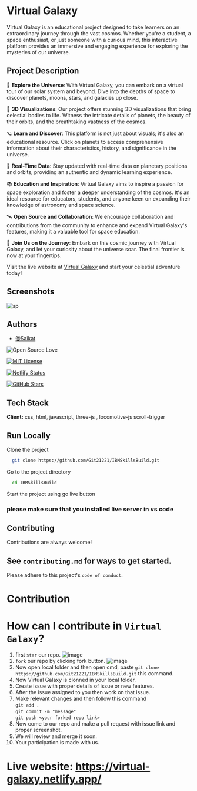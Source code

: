 # Virtual Galaxy

Virtual Galaxy is an educational project designed to take learners on an extraordinary journey through the vast cosmos. Whether you're a student, a space enthusiast, or just someone with a curious mind, this interactive platform provides an immersive and engaging experience for exploring the mysteries of our universe.

## Project Description

🚀 **Explore the Universe**: With Virtual Galaxy, you can embark on a virtual tour of our solar system and beyond. Dive into the depths of space to discover planets, moons, stars, and galaxies up close.

🌌 **3D Visualizations**: Our project offers stunning 3D visualizations that bring celestial bodies to life. Witness the intricate details of planets, the beauty of their orbits, and the breathtaking vastness of the cosmos.

🪐 **Learn and Discover**: This platform is not just about visuals; it's also an educational resource. Click on planets to access comprehensive information about their characteristics, history, and significance in the universe.

🌟 **Real-Time Data**: Stay updated with real-time data on planetary positions and orbits, providing an authentic and dynamic learning experience.

📚 **Education and Inspiration**: Virtual Galaxy aims to inspire a passion for space exploration and foster a deeper understanding of the cosmos. It's an ideal resource for educators, students, and anyone keen on expanding their knowledge of astronomy and space science.

🛰️ **Open Source and Collaboration**: We encourage collaboration and contributions from the community to enhance and expand Virtual Galaxy's features, making it a valuable tool for space education.

🌠 **Join Us on the Journey**: Embark on this cosmic journey with Virtual Galaxy, and let your curiosity about the universe soar. The final frontier is now at your fingertips.

Visit the live website at [Virtual Galaxy](https://virtual-galaxy.netlify.app/) and start your celestial adventure today!
## Screenshots

![sp](https://github.com/Git21221/IBMSkillsBuild/assets/77888604/4f44e6e2-121e-4253-9c21-0fde903ad61b)



## Authors

- [@Saikat](https://github.com/git21221)

![Open Source Love](https://badges.frapsoft.com/os/v2/open-source.svg?v=103)

[![MIT License](https://img.shields.io/badge/License-MIT-green.svg)](https://choosealicense.com/licenses/mit/)

[![Netlify Status](https://api.netlify.com/api/v1/badges/6bb56a2c-b5ca-461c-91e7-d6f3c2a61268/deploy-status)](https://app.netlify.com/sites/virtual-galaxy/deploys)


[![GitHub Stars](https://img.shields.io/github/stars/git21221?style=for-the-badge)](https://github.com/git21221)





## Tech Stack

**Client:**  css, html, javascript, three-js , locomotive-js scroll-trigger




## Run Locally

Clone the project

```bash
  git clone https://github.com/Git21221/IBMSkillsBuild.git
```

Go to the project directory

```bash
  cd IBMSkillsBuild
```

Start the project using go live button

### please make sure that you installed live server in vs code

## Contributing

Contributions are always welcome!

 ## See `contributing.md` for ways to get started.

Please adhere to this project's `code of conduct`.

# Contribution 
# How can I contribute in `Virtual Galaxy`?
1) first `star` our repo. ![image](https://github.com/Git21221/IBMSkillsBuild/assets/101005577/74657b1d-b3c5-45fd-861c-344144259881)
2) `fork` our repo by clicking fork button. ![image](https://github.com/Git21221/IBMSkillsBuild/assets/101005577/1312a52c-8959-489d-88e9-3d9addea9dd8)
3) Now open local folder and then open cmd, paste `git clone https://github.com/Git21221/IBMSkillsBuild.git` this command.
4) Now Virtual Galaxy is clonned in your local folder.
5) Create issue with proper details of issue or new features.
6) After the issue assigned to you then work on that issue.
7) Make relevant changes and then follow this command<br>
`git add .`<br>
`git commit -m "message"`<br>
`git push <your forked repo link>`
8) Now come to our repo and make a pull request with issue link and proper screenshot.
9) We will review and merge it soon.
10) Your participation is made with us.
# Live website: https://virtual-galaxy.netlify.app/

